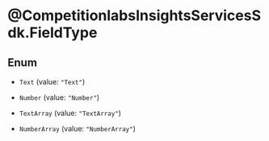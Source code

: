 # @CompetitionlabsInsightsServicesSdk.FieldType

## Enum


* `Text` (value: `"Text"`)

* `Number` (value: `"Number"`)

* `TextArray` (value: `"TextArray"`)

* `NumberArray` (value: `"NumberArray"`)



